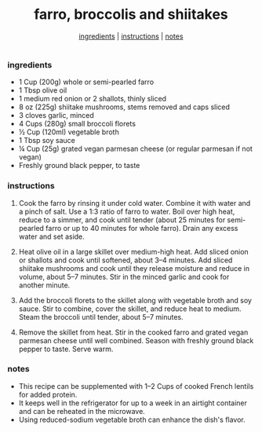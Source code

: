<h1 align="center">farro, broccolis and shiitakes</h1>

<div align="center">
  <a href="#ingredients">ingredients</a> | 
  <a href="#instructions">instructions</a> | 
  <a href="#notes">notes</a>
</div>
<br>

### ingredients
- 1 Cup (200g) whole or semi-pearled farro  
- 1 Tbsp olive oil  
- 1 medium red onion or 2 shallots, thinly sliced  
- 8 oz (225g) shiitake mushrooms, stems removed and caps sliced  
- 3 cloves garlic, minced  
- 4 Cups (280g) small broccoli florets  
- ½ Cup (120ml) vegetable broth  
- 1 Tbsp soy sauce  
- ¼ Cup (25g) grated vegan parmesan cheese (or regular parmesan if not vegan)  
- Freshly ground black pepper, to taste  

### instructions
1. Cook the farro by rinsing it under cold water. Combine it with water and a pinch of salt. Use a 1:3 ratio of farro to water. Boil over high heat, reduce to a simmer, and cook until tender (about 25 minutes for semi-pearled farro or up to 40 minutes for whole farro). Drain any excess water and set aside.

2. Heat olive oil in a large skillet over medium-high heat. Add sliced onion or shallots and cook until softened, about 3–4 minutes. Add sliced shiitake mushrooms and cook until they release moisture and reduce in volume, about 5–7 minutes. Stir in the minced garlic and cook for another minute.

3. Add the broccoli florets to the skillet along with vegetable broth and soy sauce. Stir to combine, cover the skillet, and reduce heat to medium. Steam the broccoli until tender, about 5–7 minutes.

4. Remove the skillet from heat. Stir in the cooked farro and grated vegan parmesan cheese until well combined. Season with freshly ground black pepper to taste. Serve warm.

### notes
- This recipe can be supplemented with 1–2 Cups of cooked French lentils for added protein.  
- It keeps well in the refrigerator for up to a week in an airtight container and can be reheated in the microwave.  
- Using reduced-sodium vegetable broth can enhance the dish's flavor.  
